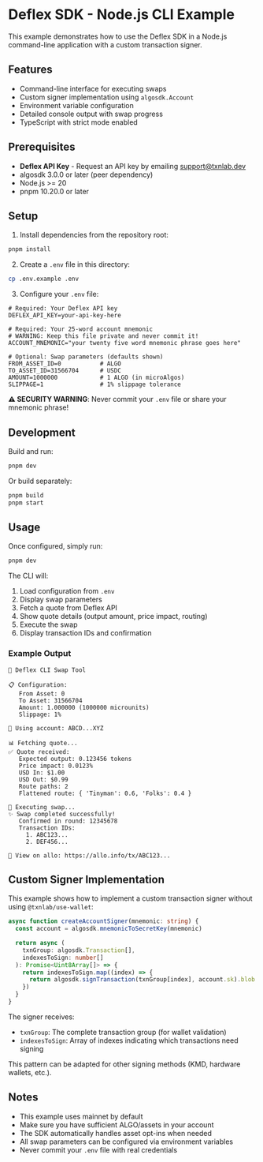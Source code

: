 # Deflex SDK - Node.js CLI Example

This example demonstrates how to use the Deflex SDK in a Node.js command-line application with a custom transaction signer.

## Features

- Command-line interface for executing swaps
- Custom signer implementation using `algosdk.Account`
- Environment variable configuration
- Detailed console output with swap progress
- TypeScript with strict mode enabled

## Prerequisites

- **Deflex API Key** - Request an API key by emailing [support@txnlab.dev](mailto:support@txnlab.dev)
- algosdk 3.0.0 or later (peer dependency)
- Node.js >= 20
- pnpm 10.20.0 or later

## Setup

1. Install dependencies from the repository root:

```bash
pnpm install
```

2. Create a `.env` file in this directory:

```bash
cp .env.example .env
```

3. Configure your `.env` file:

```env
# Required: Your Deflex API key
DEFLEX_API_KEY=your-api-key-here

# Required: Your 25-word account mnemonic
# WARNING: Keep this file private and never commit it!
ACCOUNT_MNEMONIC="your twenty five word mnemonic phrase goes here"

# Optional: Swap parameters (defaults shown)
FROM_ASSET_ID=0           # ALGO
TO_ASSET_ID=31566704      # USDC
AMOUNT=1000000            # 1 ALGO (in microAlgos)
SLIPPAGE=1                # 1% slippage tolerance
```

**⚠️ SECURITY WARNING**: Never commit your `.env` file or share your mnemonic phrase!

## Development

Build and run:

```bash
pnpm dev
```

Or build separately:

```bash
pnpm build
pnpm start
```

## Usage

Once configured, simply run:

```bash
pnpm dev
```

The CLI will:
1. Load configuration from `.env`
2. Display swap parameters
3. Fetch a quote from Deflex API
4. Show quote details (output amount, price impact, routing)
5. Execute the swap
6. Display transaction IDs and confirmation

### Example Output

```
🚀 Deflex CLI Swap Tool

📋 Configuration:
   From Asset: 0
   To Asset: 31566704
   Amount: 1.000000 (1000000 microunits)
   Slippage: 1%

💼 Using account: ABCD...XYZ

📊 Fetching quote...
✅ Quote received:
   Expected output: 0.123456 tokens
   Price impact: 0.0123%
   USD In: $1.00
   USD Out: $0.99
   Route paths: 2
   Flattened route: { 'Tinyman': 0.6, 'Folks': 0.4 }

🔄 Executing swap...
✨ Swap completed successfully!
   Confirmed in round: 12345678
   Transaction IDs:
     1. ABC123...
     2. DEF456...

🔗 View on allo: https://allo.info/tx/ABC123...
```

## Custom Signer Implementation

This example shows how to implement a custom transaction signer without using `@txnlab/use-wallet`:

```typescript
async function createAccountSigner(mnemonic: string) {
  const account = algosdk.mnemonicToSecretKey(mnemonic)

  return async (
    txnGroup: algosdk.Transaction[],
    indexesToSign: number[]
  ): Promise<Uint8Array[]> => {
    return indexesToSign.map((index) => {
      return algosdk.signTransaction(txnGroup[index], account.sk).blob
    })
  }
}
```

The signer receives:
- `txnGroup`: The complete transaction group (for wallet validation)
- `indexesToSign`: Array of indexes indicating which transactions need signing

This pattern can be adapted for other signing methods (KMD, hardware wallets, etc.).

## Notes

- This example uses mainnet by default
- Make sure you have sufficient ALGO/assets in your account
- The SDK automatically handles asset opt-ins when needed
- All swap parameters can be configured via environment variables
- Never commit your `.env` file with real credentials
